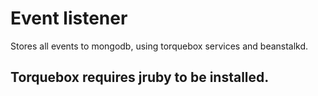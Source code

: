 # Event listener
Stores all events to mongodb, using torquebox services and beanstalkd.
## Torquebox requires jruby to be installed.

